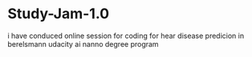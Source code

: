 # Study-Jam-1.0
i have conduced online session for coding for hear disease predicion in berelsmann udacity ai nanno degree program
